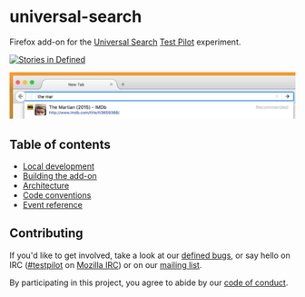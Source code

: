 # universal-search

Firefox add-on for the [Universal Search](https://wiki.mozilla.org/Firefox/Universal_Search) [Test Pilot](https://wiki.mozilla.org/Test_Pilot) experiment.

[![Stories in Defined](https://badge.waffle.io/mozilla/universal-search.png?label=status:defined&title=Defined)](http://waffle.io/mozilla/universal-search)

![Screenshot of a Universal Search recommendation](docs/images/screenshot.png)

## Table of contents

- [Local development](docs/local.md)
- [Building the add-on](docs/build.md)
- [Architecture](docs/architecture.md)
- [Code conventions](docs/conventions.md)
- [Event reference](docs/events.md)


## Contributing

If you'd like to get involved, take a look at our [defined bugs], or say hello on IRC ([#testpilot] on [Mozilla IRC]) or on our [mailing list].

By participating in this project, you agree to abide by our [code of conduct](./CODE_OF_CONDUCT.md).

[defined bugs]: https://github.com/mozilla/universal-search/issues?q=is%3Aopen+is%3Aissue+label%3Astatus%3Adefined
[mailing list]: https://mail.mozilla.org/listinfo/testpilot-dev
[Mozilla IRC]: https://wiki.mozilla.org/IRC
[#testpilot]: irc://irc.mozilla.org/testpilot
